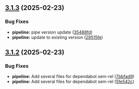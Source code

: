 ## [3.1.3](https://github.com/derBobby/java-pretix-connector/compare/v3.1.2...v3.1.3) (2025-02-23)


### Bug Fixes

* **pipeline:** pipe version update ([35488fd](https://github.com/derBobby/java-pretix-connector/commit/35488fd95a0875a0a4ea25fe53e1e2a7a59ab7aa))
* **pipeline:** update to existing version ([29515fe](https://github.com/derBobby/java-pretix-connector/commit/29515fe3292e77669d714e3e6de2e93057aec727))

## [3.1.2](https://github.com/derBobby/java-pretix-connector/compare/v3.1.1...v3.1.2) (2025-02-23)


### Bug Fixes

* **pipeline:** Add several files for dependabot sem-rel ([7bbfad9](https://github.com/derBobby/java-pretix-connector/commit/7bbfad93ef51f502ce792a9333baa197e9191f62))
* **pipeline:** Add several files for dependabot sem-rel ([5fe542c](https://github.com/derBobby/java-pretix-connector/commit/5fe542cd1e5ab84b8753c18fc8f054125675bcad))
